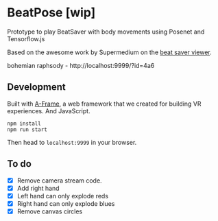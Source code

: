 # BeatPose [wip]

Prototype to play BeatSaver with body movements using Posenet and Tensorflow.js

Based on the awesome work by Supermedium on the [beat saver viewer](https://github.com/supermedium/beatsaver-viewer).

bohemian raphsody - http://localhost:9999/?id=4a6

## Development

Built with [A-Frame](https://aframe.io), a web framework that we created for
building VR experiences. And JavaScript.

```
npm install
npm run start
```

Then head to `localhost:9999` in your browser.


## To do

- [x] Remove camera stream code.
- [x] Add right hand
- [x] Left hand can only explode reds
- [x] Right hand can only explode blues
- [x] Remove canvas circles
